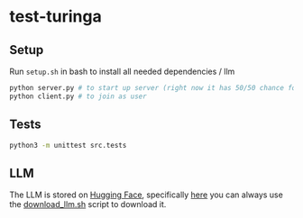 # test-turinga

## Setup

Run `setup.sh` in bash to install all needed dependencies / llm

```bash
python server.py # to start up server (right now it has 50/50 chance for matching with AI / waiting for another user)
python client.py # to join as user
```

## Tests

```bash
python3 -m unittest src.tests
```

## LLM

The LLM is stored on
[Hugging Face](https://huggingface.co/), specifically [here](https://huggingface.co/TheBloke/Llama-2-13B-chat-GGUF/blob/main/llama-2-13b-chat.Q5_K_M.gguf)
you can always use the [download_llm.sh](./download_llm.sh) script to
download it.
